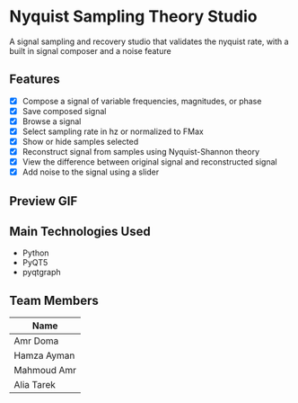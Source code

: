 # Nyquist Sampling Theory Studio

A signal sampling and recovery studio that validates the nyquist rate, with a built in signal composer and a noise feature

## Features

- [x] Compose a signal of variable frequencies, magnitudes, or phase
- [x] Save composed signal
- [x] Browse a signal
- [x] Select sampling rate in hz or normalized to FMax
- [x] Show or hide samples selected
- [x] Reconstruct signal from samples using Nyquist-Shannon theory
- [x] View the difference between original signal and reconstructed signal
- [x] Add noise to the signal using a slider

## Preview GIF


## Main Technologies Used

- Python
- PyQT5
- pyqtgraph

## Team Members

| Name |
| --- |
| Amr Doma |
| Hamza Ayman |
| Mahmoud Amr |
| Alia Tarek|

